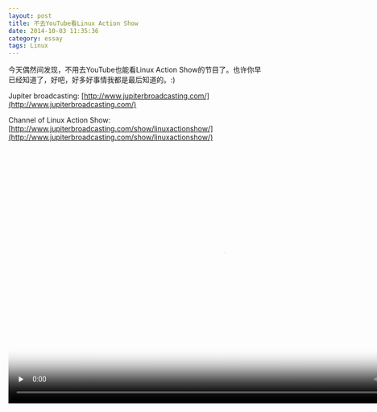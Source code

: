 ```yaml
---
layout: post
title: 不去YouTube看Linux Action Show
date: 2014-10-03 11:35:36
category: essay
tags: Linux
---
```


今天偶然间发现，不用去YouTube也能看Linux Action Show的节目了。也许你早已经知道了，好吧，好多好事情我都是最后知道的。:)

Jupiter broadcasting: [http://www.jupiterbroadcasting.com/](http://www.jupiterbroadcasting.com/)

Channel of Linux Action Show: [http://www.jupiterbroadcasting.com/show/linuxactionshow/](http://www.jupiterbroadcasting.com/show/linuxactionshow/)

<div class='video responsive-object-wrapper'><center><video class="sublime" data-autoresize="fit" width="854" height="506" poster="http://jb4.cdn.scaleengine.net/wp-content/uploads/2014/09/las332-v.jpg" preload="none" data-uid="LAS332">
<source src="http://www.podtrac.com/pts/redirect.mp4/201406.jb-dl.cdn.scaleengine.net/las/2014/linuxactionshowep332-432p.mp4" />
<source src="http://www.podtrac.com/pts/redirect.mp4/201406.jb-dl.cdn.scaleengine.net/las/2014/linuxactionshowep332-432p.webm" />
<source src="http://www.podtrac.com/pts/redirect.mp4/201406.jb-dl.cdn.scaleengine.net/las/2014/linuxactionshowep332.mp4" data-quality="hd" />
</video></center></div>
